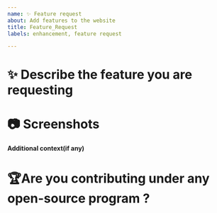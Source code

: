 ```yaml
---
name: ✨ Feature request
about: Add features to the website
title: Feature_Request
labels: enhancement, feature request

---
```


 # ✨ Describe the feature you are requesting
<!-- A clear and concise description of what the problem is. -->


# 📷 Screenshots
<!-- If applicable, add screenshots to help explain your problem. -->


**Additional context(if any)**

# 🏆Are you contributing under any open-source program ?
<!-- Mention it here-->
